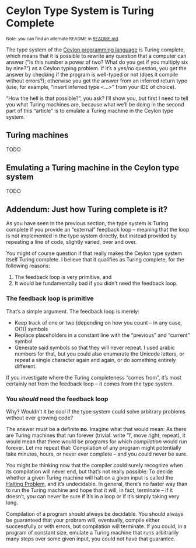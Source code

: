 Ceylon Type System is Turing Complete
=====================================

<sup>Note: you can find an alternate README in [README.md](/README.md).</sup>

The type system of the [Ceylon programming language](http://ceylon-lang.org) is Turing complete,
which means that it is possible to rewrite any question that a computer can answer (“Is this number a power of two? What do you get if you multiply six by nine?”) as a Ceylon typing problem.
If it’s a yes/no question, you get the answer by checking if the program is well-typed or not (does it compile without errors?);
otherwise you get the answer from an inferred return type (use, for example, “insert inferred type <...>” from your IDE of choice).

“How the hell is that possible?”, you ask? I’ll show you, but first I need to tell you what Turing machines are,
because what we’ll be doing in the second part of this “article” <!-- TODO article? blog post? what? --> is to emulate a Turing machine in the Ceylon type system.

Turing machines
---------------

TODO

Emulating a Turing machine in the Ceylon type system
----------------------------------------------------

TODO

Addendum: Just how Turing complete is it?
-----------------------------------------

As you have seen in the previous section, the type system is Turing complete if you provide an “external” feedback loop –
meaning that the loop is not implemented in the type system directly, but instead provided by repeating a line of code, slightly varied, over and over.

You might of course question if that really makes the Ceylon type system itself Turing complete.
I believe that it qualifies as Turing complete, for the following reasons:

1. The feedback loop is very primitive, and
2. It would be fundamentally bad if you didn’t need the feedback loop.

### The feedback loop is primitive

That’s a simple argument. The feedback loop is merely:
* Keep track of one or two (depending on how you count – in any case, O(1)) symbols
* Replace placeholders in a constant line with the “previous” and “current” symbol
* Generate said symbols so that they will never repeat. I used arabic numbers for that, but you could also enumerate the Unicode letters, or repeat a single character again and again, or do something entirely different.

If you investigate where the Turing completeness “comes from”, it’s most certainly not from the feedback loop – it comes from the type system.

### You _should_ need the feedback loop

Why?
Wouldn’t it be cool if the type system could solve arbitrary problems without ever growing code?

The answer must be a definite **no**.
Imagine what that would mean:
As there are Turing machines that run forever (trivial: write ‘1’, move right, repeat), it would mean that there would be programs for which _compilation_ would run forever.
Let me repeat that: Compilation of any program might potentially take minutes, hours, or never ever complete – and you could never be sure.

You might be thinking now that the compiler could surely recognize when its compilation will never end, but that’s not really possible:
To decide whether a given Turing machine will halt on a given input is called the [Halting Problem](https://en.wikipedia.org/wiki/Halting_Problem), and it’s undecidable.
In general, there’s no faster way than to run the Turing machine and hope that it will, in fact, terminate – if it doesn’t, you can never be sure if it’s in a loop or if it’s simply taking very long.

Compilation of a program should always be decidable.
You should always be guaranteed that your probram will, eventually, compile either successfully or with errors, but compilation will terminate.
If you could, in a program of constant size, emulate a Turing machine that runs arbitrarily many steps over some given input,
you could not have that guarantee.
